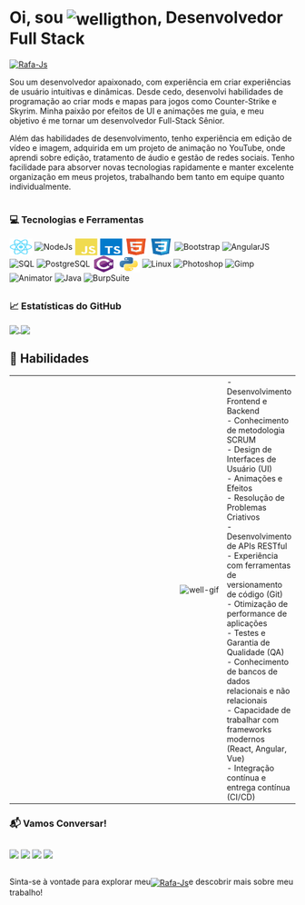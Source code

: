 # Oi, sou <span><img align="center" alt="welligthon" height="160" width="400" src="https://lh3.googleusercontent.com/pw/AP1GczPQO2G0QhU0NH7n4CIPzjO496kG2aSsfhsgypHxzvptUgeqFrBU63e0xLmGGW4tsGgouWYfm20Z6vYaNMzTotFgJKYrk3n3zDb9D4zHzYaBmh3fzYnF3Wc2jSnF0h_lySIu3iaOxZESKHRiascbrI4W=w1000-h300-s-no-gm?authuser=0" /></span>, Desenvolvedor Full Stack


<a href="https://welligthon.com.br/" target="_blank"><img title="Portfólio" align="center" alt="Rafa-Js" height="60" width="200" src="https://lh3.googleusercontent.com/pw/AP1GczO06SIutk1t3QbVx8rSojmQu60pl3LawTH0una0Dermh0avO_7I-3RU3eDfWZ_cYp_Xujb7WMPTFB773k9mjZ2N4cz6ce40KqhCSVMsoY-R9xqX3Q2xcreUK_ohADFCGC4rzBjX8I7eXrP6qmz1w9Er=w1000-h300-s-no-gm?authuser=0" target="_blank"></a> 

Sou um desenvolvedor apaixonado, com experiência em criar experiências de usuário intuitivas e dinâmicas. Desde cedo, desenvolvi habilidades de programação ao criar mods e mapas para jogos como Counter-Strike e Skyrim. Minha paixão por efeitos de UI e animações me guia, e meu objetivo é me tornar um desenvolvedor Full-Stack Sênior.

Além das habilidades de desenvolvimento, tenho experiência em edição de vídeo e imagem, adquirida em um projeto de animação no YouTube, onde aprendi sobre edição, tratamento de áudio e gestão de redes sociais. Tenho facilidade para absorver novas tecnologias rapidamente e manter excelente organização em meus projetos, trabalhando bem tanto em equipe quanto individualmente.

#
### 💻 Tecnologias e Ferramentas

<div style="display: inline_block">
  <img title="React" align="center" alt="React" height="30" width="40" src="https://raw.githubusercontent.com/devicons/devicon/master/icons/react/react-original.svg">
  <img title="NodeJs" align="center" alt="NodeJs" height="30" width="40" src="https://cdn.jsdelivr.net/gh/devicons/devicon@latest/icons/nodejs/nodejs-original.svg" />
  <img title="JavaScrip" align="center" alt="JavaScrip" height="30" width="40" src="https://raw.githubusercontent.com/devicons/devicon/master/icons/javascript/javascript-plain.svg">
  <img title="TypeScrip" align="center" alt="TypeScrip" height="30" width="40" src="https://raw.githubusercontent.com/devicons/devicon/master/icons/typescript/typescript-plain.svg">
  <img title="HTML" align="center" alt="HTML" height="30" width="40" src="https://raw.githubusercontent.com/devicons/devicon/master/icons/html5/html5-original.svg">
  <img title="CSS" align="center" alt="CSS" height="30" width="40" src="https://raw.githubusercontent.com/devicons/devicon/master/icons/css3/css3-original.svg">
  <img title="Bootstrap" align="center" alt="Bootstrap" height="30" width="40" src="https://cdn.jsdelivr.net/gh/devicons/devicon@latest/icons/bootstrap/bootstrap-original-wordmark.svg" />
  <img title="AngularJS" align="center" alt="AngularJS" height="30" width="40" src="https://cdn.jsdelivr.net/gh/devicons/devicon@latest/icons/angularjs/angularjs-original.svg" />   
  <img title="SQL" align="center" alt="SQL" height="30" width="40" src="https://cdn.jsdelivr.net/gh/devicons/devicon@latest/icons/azuresqldatabase/azuresqldatabase-original.svg" />
  <img title="PostgreSQL" align="center" alt="PostgreSQL" height="30" width="40" src="https://cdn.jsdelivr.net/gh/devicons/devicon@latest/icons/postgresql/postgresql-original-wordmark.svg" />     
  <img title="Csharp" align="center" alt="Csharp" height="30" width="40" src="https://raw.githubusercontent.com/devicons/devicon/master/icons/csharp/csharp-original.svg">
  <img title="Python" align="center" alt="Python" height="30" width="40" src="https://raw.githubusercontent.com/devicons/devicon/master/icons/python/python-original.svg">
  <img title="Linux" align="center" alt="Linux" height="30" width="40" src="https://cdn.jsdelivr.net/gh/devicons/devicon@latest/icons/linux/linux-original.svg" />
  <img title="Photoshop" align="center" alt="Photoshop" height="30" width="40" src="https://cdn.jsdelivr.net/gh/devicons/devicon@latest/icons/photoshop/photoshop-original.svg" />
  <img title="Gimp" align="center" alt="Gimp" height="30" width="40" src="https://cdn.jsdelivr.net/gh/devicons/devicon@latest/icons/gimp/gimp-original.svg" />
  <img title="Animator" align="center" alt="Animator" height="25" width="30" src="https://encrypted-tbn0.gstatic.com/images?q=tbn:ANd9GcRQv-rVfmkLU3oB7olYvu8FhOf_WMj8R3EIkERUNqNGiqNLMwxMq8drrEMhjWb9V1P-LSY&usqp=CAU" />
  <img title="Java" align="center" alt="Java" height="30" width="40" src="https://cdn.jsdelivr.net/gh/devicons/devicon@latest/icons/java/java-original.svg" />
  <img title="Burp Suite" align="center" alt="BurpSuite" height="30" width="30" src="https://image.spreadshirtmedia.com/image-server/v1/compositions/T949A2PA1996PT25X5Y10D1048988355W5014H5015CxFF6633%3AxFFFFFF/views/1,width=650,height=650,appearanceId=2,backgroundColor=ffffff/burp-suite-icon.jpg" />  
</div>

##

### 📈 Estatísticas do GitHub

<a href="https://github.com/WelligthonDarlan">
  <img height=200 align="center" src="https://github-readme-stats.vercel.app/api?username=WelligthonDarlan&show_icons=true&theme=aura&layout=compact&langs_count=8&card_width=320&locale=pt-br&bg_color=DEG,1A1B27,0D1117&border_color=FF652F&icon_color=FF652F&rank_icon=github" />
</a>
<a href="https://github.com/WelligthonDarlan">
  <img height=200 align="center" src="https://github-readme-stats.vercel.app/api/top-langs?username=WelligthonDarlan&show_icons=true&theme=aura&layout=donut&langs_count=8&card_width=320&locale=pt-br&bg_color=DEG,1A1B27,0D1117&border_color=FF652F" />
</a>

##
## 🌟 Habilidades

<table>
  <tr>
    <td style="width: 100%; text-align: right;">
      <img align="center" alt="well-gif" height="300" width="300" src="https://lh3.googleusercontent.com/pw/AP1GczNr6PdCw3fzcDb8OxtWg1gv30r39wzfRUbqNSxJvKhs_iDvkAfA7S6QwCuYYx_e0ki2LVXxIi_GcGxsgMXSGmHtpEUx-vwzNNL5WQ16DUjU9PLafIpJ2D_D1ihoPmeMKzN6uiseXUYNUwZTAimbjKe0=w798-h801-s-no-gm?authuser=0">
    </td>
   <td style="width: 100%;">
    - Desenvolvimento Frontend e Backend<br>
    - Conhecimento de metodologia SCRUM<br>
    - Design de Interfaces de Usuário (UI)<br>
    - Animações e Efeitos<br>
    - Resolução de Problemas Criativos<br>
    - Desenvolvimento de APIs RESTful<br>
    - Experiência com ferramentas de versionamento de código (Git)<br>
    - Otimização de performance de aplicações<br>
    - Testes e Garantia de Qualidade (QA)<br>
    - Conhecimento de bancos de dados relacionais e não relacionais<br>
    - Capacidade de trabalhar com frameworks modernos (React, Angular, Vue)<br>
    - Integração contínua e entrega contínua (CI/CD)<br>
  </td> 
  </tr>
</table>

### 📬 Vamos Conversar!

  
  ##
 
<div> 
  <a href="https://www.instagram.com/well_ligth_on/" target="_blank"><img src="https://img.shields.io/badge/-Instagram-%23E4405F?style=for-the-badge&logo=instagram&logoColor=white" target="_blank"></a>
  <a href="https://www.linkedin.com/in/welligthon-paluchowski/" target="_blank"><img src="https://img.shields.io/badge/-LinkedIn-%230077B5?style=for-the-badge&logo=linkedin&logoColor=white" target="_blank"></a> 
  <a href="mailto:welldarlan.pw@gmail.com"><img src="https://img.shields.io/badge/-Gmail-%23333?style=for-the-badge&logo=gmail&logoColor=white" target="_blank"></a>
  <a href="https://wa.me/48988240117?text=Ol%C3%A1%20Wellighon,%20estou%20entrando%20em%20contato%20atrav%C3%A9s%20do%20seu%20portf%C3%B3lio!"><img src="https://img.shields.io/badge/WhatsApp-25D366?style=for-the-badge&logo=whatsapp&logoColor=white" target="_blank"></a>
</div>

##

Sinta-se à vontade para explorar meu<a href="https://welligthon.com.br/" target="_blank"><img title="Portfólio" align="center" alt="Rafa-Js" height="50" width="150" src="https://lh3.googleusercontent.com/pw/AP1GczO06SIutk1t3QbVx8rSojmQu60pl3LawTH0una0Dermh0avO_7I-3RU3eDfWZ_cYp_Xujb7WMPTFB773k9mjZ2N4cz6ce40KqhCSVMsoY-R9xqX3Q2xcreUK_ohADFCGC4rzBjX8I7eXrP6qmz1w9Er=w1000-h300-s-no-gm?authuser=0" target="_blank"></a>e descobrir mais sobre meu trabalho!
